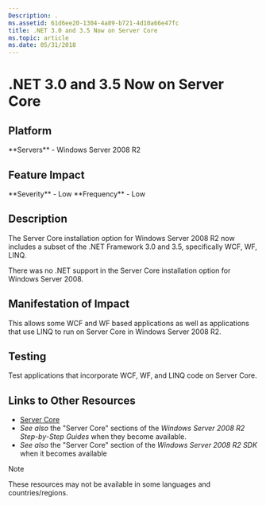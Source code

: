 ```yaml
---
Description: .
ms.assetid: 61d6ee20-1304-4a89-b721-4d10a66e47fc
title: .NET 3.0 and 3.5 Now on Server Core
ms.topic: article
ms.date: 05/31/2018
---
```


# .NET 3.0 and 3.5 Now on Server Core

## Platform

<dl> **Servers** - Windows Server 2008 R2  
</dl>

## Feature Impact

<dl> **Severity** - Low  
**Frequency** - Low  
</dl>

## Description

The Server Core installation option for Windows Server 2008 R2 now includes a subset of the .NET Framework 3.0 and 3.5, specifically WCF, WF, LINQ.

There was no .NET support in the Server Core installation option for Windows Server 2008.

## Manifestation of Impact

This allows some WCF and WF based applications as well as applications that use LINQ to run on Server Core in Windows Server 2008 R2.

## Testing

Test applications that incorporate WCF, WF, and LINQ code on Server Core.

## Links to Other Resources

-   [Server Core](https://docs.microsoft.com/previous-versions/windows/desktop/legacy/ms723891(v=vs.85))
-   *See also* the "Server Core" sections of the *Windows Server 2008 R2 Step-by-Step Guides* when they become available.
-   *See also* the "Server Core" section of the *Windows Server 2008 R2 SDK* when it becomes available

> [!Note]  
> These resources may not be available in some languages and countries/regions.

 

 

 



